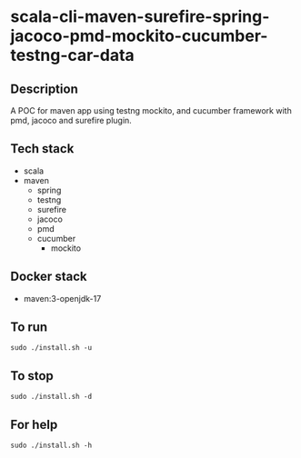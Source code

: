 # scala-cli-maven-surefire-spring-jacoco-pmd-mockito-cucumber-testng-car-data

## Description
A POC for maven app using testng
mockito, and cucumber framework
 with pmd,
jacoco and surefire plugin.

## Tech stack
- scala
- maven
	- spring
  - testng
  - surefire
  - jacoco
  - pmd
  - cucumber
	- mockito


## Docker stack
- maven:3-openjdk-17

## To run
`sudo ./install.sh -u`

## To stop
`sudo ./install.sh -d`

## For help
`sudo ./install.sh -h`
